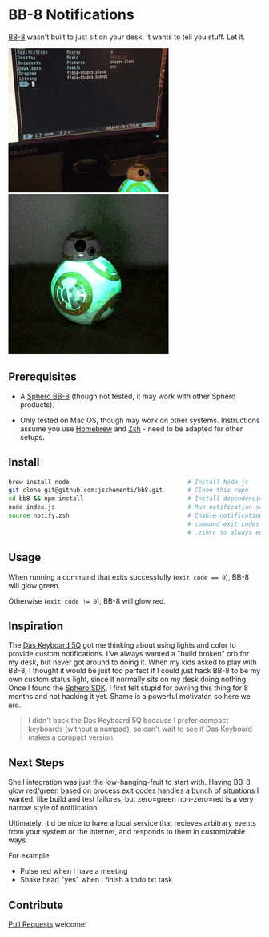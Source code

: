 # BB-8 Notifications

[BB-8](http://www.sphero.com/starwars) wasn't built to just sit on your desk.
It wants to tell you stuff. Let it.

![BB-8 notifying you if your shell commands succeed or not](https://github.com/jschementi/bb8/raw/master/media/bb8.gif) ![BB-8 shaking on error](https://github.com/jschementi/bb8/raw/master/media/bb8shake.gif)

## Prerequisites

- A [Sphero BB-8](http://www.sphero.com/starwars) (though not tested, it may
  work with other Sphero products).

- Only tested on Mac OS, though may work on other systems. Instructions assume
  you use [Homebrew](http://brew.sh/) and [Zsh](http://www.zsh.org/) - need to
  be adapted for other setups.

## Install

```zsh
brew install node                                 # Install Node.js
git clone git@github.com:jschementi/bb8.git       # Clone this repo
cd bb8 && npm install                             # Install dependencies
node index.js                                     # Run notification server
source notify.zsh                                 # Enable notifications for
                                                  # command exit codes (add to
                                                  # .zshrc to always enable).
```

## Usage

When running a command that exits successfully (`exit code == 0`), BB-8 will glow
green.

Otherwise (`exit code != 0`), BB-8 will glow red.

## Inspiration

The
[Das Keyboard 5Q](https://www.kickstarter.com/projects/1229573443/das-keyboard-5q-the-cloud-connected-keyboard/)
got me thinking about using lights and color to provide custom notifications.
I've always wanted a "build broken" orb for my desk, but never got around to
doing it. When my kids asked to play with BB-8, I thought it would be just too
perfect if I could just hack BB-8 to be my own custom status light, since it
normally sits on my desk doing nothing. Once I found the
[Sphero SDK](http://sdk.sphero.com/), I first felt stupid for owning this thing
for 8 months and not hacking it yet. Shame is a powerful motivator, so here we
are.

> I didn't back the Das Keyboard 5Q because I prefer compact keyboards (without
> a numpad), so can't wait to see if Das Keyboard makes a compact version.

## Next Steps

Shell integration was just the low-hanging-fruit to start with. Having BB-8
glow red/green based on process exit codes handles a bunch of situations I
wanted, like build and test failures, but zero=green non-zero=red is a very
narrow style of notification.

Ultimately, it'd be nice to have a local service that recieves arbitrary events
from your system or the internet, and responds to them in customizable ways.

For example:

- Pulse red when I have a meeting
- Shake head "yes" when I finish a todo.txt task

## Contribute

[Pull Requests](https://github.com/jschementi/bb8/pulls) welcome!
